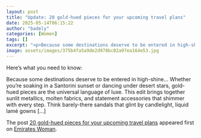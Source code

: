 ```yaml
---
layout: post
title: "Update: 20 gold-hued pieces for your upcoming travel plans"
date: 2025-05-14T06:15:22
author: "badely"
categories: [Women]
tags: []
excerpt: "<p>Because some destinations deserve to be entered in high-shine… Whether you’re soaking in a Santorini sunset or dancing under desert stars, gold-hue"
image: assets/images/375b4fa5a9de2d978bc02a97ea164e53.jpg
---
```


Here’s what you need to know: <p>Because some destinations deserve to be entered in high-shine… Whether you’re soaking in a Santorini sunset or dancing under desert stars, gold-hued pieces are the universal language of luxe. This edit brings together sunlit metallics, molten fabrics, and statement accessories that shimmer with every step. Think barely-there sandals that glint by candlelight, liquid lamé gowns [&#8230;]</p>
<p>The post <a href="https://emirateswoman.com/20-gold-hued-pieces-for-your-upcoming-travel-plans/" rel="nofollow">20 gold-hued pieces for your upcoming travel plans</a> appeared first on <a href="https://emirateswoman.com" rel="nofollow">Emirates Woman</a>.</p>

